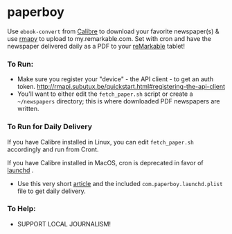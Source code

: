 # paperboy
Use ```ebook-convert``` from [Calibre](https://calibre-ebook.com/) to download your favorite newspaper(s) &amp; use [rmapy](https://github.com/subutux/rmapy) to upload to my.remarkable.com.  Set with cron and have the newspaper delivered daily as a PDF to your [reMarkable](https://remarkable.com/) tablet!

### To Run:
  - Make sure you register your "device" - the API client - to get an auth token.  http://rmapi.subutux.be/quickstart.html#registering-the-api-client
  - You'll want to either edit the ```fetch_paper.sh``` script or create a ```~/newspapers``` directory; this is where downloaded PDF newspapers are written.

### To Run for Daily Delivery
If you have Calibre installed in Linux, you can edit ```fetch_paper.sh``` accordingly and run from Cront.

If you have Calibre installed in MacOS, cron is deprecated in favor of [launchd](https://developer.apple.com/library/archive/documentation/MacOSX/Conceptual/BPSystemStartup/Chapters/CreatingLaunchdJobs.html) . 
  - Use this very short [article](https://medium.com/@chetcorcos/a-simple-launchd-tutorial-9fecfcf2dbb3) and the included ```com.paperboy.launchd.plist``` file to get daily delivery.

### To Help:
  - SUPPORT LOCAL JOURNALISM!